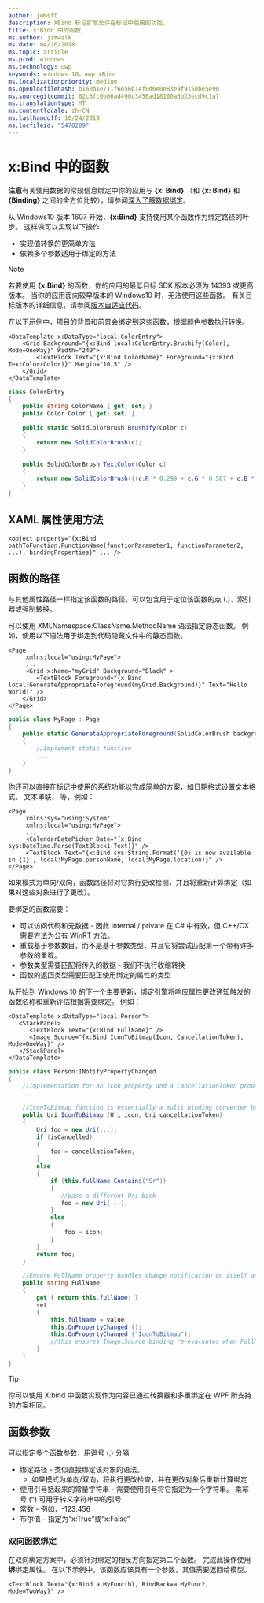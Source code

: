 ```yaml
---
author: jwmsft
description: XBind 标记扩展允许在标记中使用的功能。
title: x:Bind 中的函数
ms.author: jimwalk
ms.date: 04/26/2018
ms.topic: article
ms.prod: windows
ms.technology: uwp
keywords: windows 10，uwp xBind
ms.localizationpriority: medium
ms.openlocfilehash: b160b1e711f6e56b14f0d6e0e83e9f9150be5e90
ms.sourcegitcommit: 82c3fc0b06ad490c3456ad18180a6b23ecd9c1a7
ms.translationtype: MT
ms.contentlocale: zh-CN
ms.lasthandoff: 10/24/2018
ms.locfileid: "5470289"
---
```

# <a name="functions-in-xbind"></a>x:Bind 中的函数

**注意**有关使用数据的常规信息绑定中你的应用与 **{x: Bind}** （和 **{x: Bind}** 和 **{Binding}** 之间的全方位比较），请参阅[深入了解数据绑定](https://msdn.microsoft.com/library/windows/apps/mt210946)。

从 Windows10 版本 1607 开始，**{x:Bind}** 支持使用某个函数作为绑定路径的叶步。 这样做可以实现以下操作：

- 实现值转换的更简单方法
- 依赖多个参数适用于绑定的方法

> [!NOTE]
> 若要使用 **{x:Bind}** 的函数，你的应用的最低目标 SDK 版本必须为 14393 或更高版本。 当你的应用面向较早版本的 Windows10 时，无法使用这些函数。 有关目标版本的详细信息，请参阅[版本自适应代码](https://msdn.microsoft.com/windows/uwp/debug-test-perf/version-adaptive-code)。

在以下示例中，项目的背景和前景会绑定到这些函数，根据颜色参数执行转换。

```xaml
<DataTemplate x:DataType="local:ColorEntry">
    <Grid Background="{x:Bind local:ColorEntry.Brushify(Color), Mode=OneWay}" Width="240">
        <TextBlock Text="{x:Bind ColorName}" Foreground="{x:Bind TextColor(Color)}" Margin="10,5" />
    </Grid>
</DataTemplate>
```

```csharp
class ColorEntry
{
    public string ColorName { get; set; }
    public Color Color { get; set; }

    public static SolidColorBrush Brushify(Color c)
    {
        return new SolidColorBrush(c);
    }

    public SolidColorBrush TextColor(Color c)
    {
        return new SolidColorBrush(((c.R * 0.299 + c.G * 0.587 + c.B * 0.114) > 150) ? Colors.Black : Colors.White);
    }
}
```

## <a name="xaml-attribute-usage"></a>XAML 属性使用方法

``` syntax
<object property="{x:Bind pathToFunction.FunctionName(functionParameter1, functionParameter2, ...), bindingProperties}" ... />
```

## <a name="path-to-the-function"></a>函数的路径

与其他属性路径一样指定该函数的路径，可以包含用于定位该函数的点 (.)、索引器或强制转换。

可以使用 XMLNamespace:ClassName.MethodName 语法指定静态函数。 例如，使用以下语法用于绑定到代码隐藏文件中的静态函数。

```xaml
<Page 
     xmlns:local="using:MyPage">
     ...
     <Grid x:Name="myGrid" Background="Black" >
        <TextBlock Foreground="{x:Bind local:GenerateAppropriateForeground(myGrid.Background)}" Text="Hello World!" />
    </Grid>
</Page>
```
```csharp
public class MyPage : Page
{
    public static GenerateAppropriateForeground(SolidColorBrush background)
    {
        //Implement static function
        ...
    }
}
```

你还可以直接在标记中使用的系统功能以完成简单的方案，如日期格式设置文本格式、 文本串联、 等，例如：
```xaml
<Page 
     xmlns:sys="using:System"
     xmlns:local="using:MyPage">
     ...
     <CalendarDatePicker Date="{x:Bind sys:DateTime.Parse(TextBlock1.Text)}" />
     <TextBlock Text="{x:Bind sys:String.Format('{0} is now available in {1}', local:MyPage.personName, local:MyPage.location)}" />
</Page>
```

如果模式为单向/双向，函数路径将对它执行更改检测，并且将重新计算绑定（如果对这些对象进行了更改）。

要绑定的函数需要：

- 可以访问代码和元数据 - 因此 internal / private 在 C# 中有效，但 C++/CX 需要方法为公有 WinRT 方法。
- 重载基于参数数目，而不是基于参数类型，并且它将尝试匹配第一个带有许多参数的重载。
- 参数类型需要匹配将传入的数据 - 我们不执行收缩转换
- 函数的返回类型需要匹配正使用绑定的属性的类型

从开始到 Windows 10 的下一个主要更新，绑定引擎将响应属性更改通知触发的函数名称和重新评估根据需要绑定。 例如： 

```XAML
<DataTemplate x:DataType="local:Person">
   <StackPanel>
      <TextBlock Text="{x:Bind FullName}" />
      <Image Source="{x:Bind IconToBitmap(Icon, CancellationToken), Mode=OneWay}" />
   </StackPanel>
</DataTemplate>
```
```csharp
public class Person:INotifyPropertyChanged
{
    //Implementation for an Icon property and a CancellationToken property with PropertyChanged notifications
    ...

    //IconToBitmap function is essentially a multi binding converter between several options.
    public Uri IconToBitmap (Uri icon, Uri cancellationToken)
    {
        Uri foo = new Uri(...);        
        if (isCancelled)
        {
            foo = cancellationToken;
        }
        else 
        {
            if (this.fullName.Contains("Sr"))
            {
               //pass a different Uri back
               foo = new Uri(...);
            }
            else
            {
                foo = icon;
            }
        }
        return foo;
    }

    //Ensure FullName property handles change notification on itself as well as IconToBitmap since the function uses it
    public string FullName
    {
        get { return this.fullName; }
        set 
        {
            this.fullName = value;
            this.OnPropertyChanged ();
            this.OnPropertyChanged ("IconToBitmap"); 
            //this ensures Image.Source binding re-evaluates when FullName changes in addition to Icon and CancellationToken
        }
    }
}
```

> [!TIP]
> 你可以使用 X:bind 中函数实现作为内容已通过转换器和多重绑定在 WPF 所支持的方案相同。

## <a name="function-arguments"></a>函数参数

可以指定多个函数参数，用逗号 (,) 分隔

- 绑定路径 - 类似直接绑定该对象的语法。
  - 如果模式为单向/双向，将执行更改检查，并在更改对象后重新计算绑定
- 使用引号括起来的常量字符串 - 需要使用引号将它指定为一个字符串。 乘幂号 (^) 可用于转义字符串中的引号
- 常数 - 例如，-123.456
- 布尔值 – 指定为“x:True”或“x:False”

### <a name="two-way-function-bindings"></a>双向函数绑定

在双向绑定方案中，必须针对绑定的相反方向指定第二个函数。 完成此操作使用**绑**绑定属性。 在以下示例中，该函数应该具有一个参数，其值需要返回给模型。
```xaml
<TextBlock Text="{x:Bind a.MyFunc(b), BindBack=a.MyFunc2, Mode=TwoWay}" />
```
